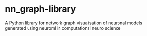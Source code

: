 # nn_graph-library
A Python library for network graph visualisation of neuronal models generated using neuroml in computational neuro science
